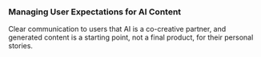 ### Managing User Expectations for AI Content
Clear communication to users that AI is a co-creative partner, and generated content is a starting point, not a final product, for their personal stories.
